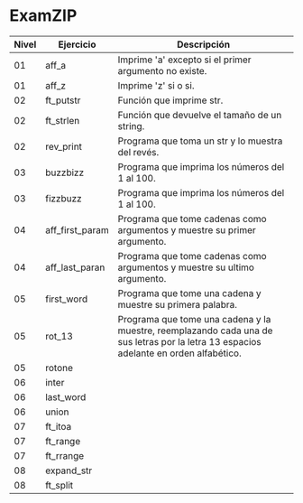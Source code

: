 # ExamZIP

| Nivel | Ejercicio | Descripción |
|---|---|---|
| 01 | aff_a | Imprime 'a' excepto si el primer argumento no existe. |
| 01 | aff_z | Imprime 'z' si o si. |
| 02 | ft_putstr | Función que imprime str. |
| 02 | ft_strlen | Función que devuelve el tamaño de un string. |
| 02 | rev_print | Programa que toma un str y lo muestra del revés. |
| 03 | buzzbizz | Programa que imprima los números del 1 al 100. |
| 03 | fizzbuzz | Programa que imprima los números del 1 al 100. |
| 04 | aff_first_param | Programa que tome cadenas como argumentos y muestre su primer argumento. |
| 04 | aff_last_paran | Programa que tome cadenas como argumentos y muestre su ultimo argumento. |
| 05 | first_word | Programa que tome una cadena y muestre su primera palabra. |
| 05 | rot_13 | Programa que tome una cadena y la muestre, reemplazando cada una de sus letras por la letra 13 espacios adelante en orden alfabético. |
| 05 | rotone |
| 06 | inter |
| 06 | last_word |
| 06 | union |
| 07 | ft_itoa |
| 07 | ft_range |
| 07 | ft_rrange |
| 08 | expand_str |
| 08 | ft_split |
